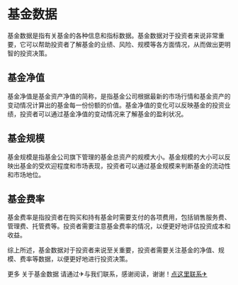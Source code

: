 # 基金数据

基金数据是指有关基金的各种信息和指标数据。基金数据对于投资者来说非常重要，它可以帮助投资者了解基金的业绩、风险、规模等各方面情况，从而做出更明智的投资决策。

## 基金净值

基金净值是基金资产净值的简称，是指基金公司根据最新的市场行情和基金资产的变动情况计算出的基金每一份份额的价值。基金净值的变化可以反映基金的投资业绩，投资者可以通过基金净值的变动情况来了解基金的盈利状况。

## 基金规模

基金规模是指基金公司旗下管理的基金总资产的规模大小。基金规模的大小可以反映出基金的受欢迎程度和市场表现，投资者可以通过基金规模来判断基金的流动性和市场地位。

## 基金费率

基金费率是指投资者在购买和持有基金时需要支付的各项费用，包括销售服务费、管理费、托管费等。投资者需要注意基金费率的情况，以便更好地评估投资成本和收益。

综上所述，基金数据对于投资者来说至关重要，投资者需要关注基金的净值、规模、费率等数据，以便更好地进行投资决策。

更多 关于基金数据 请通过✈与我们联系，感谢阅读，谢谢！[点这里联系✈](https://abc.k02.cc)